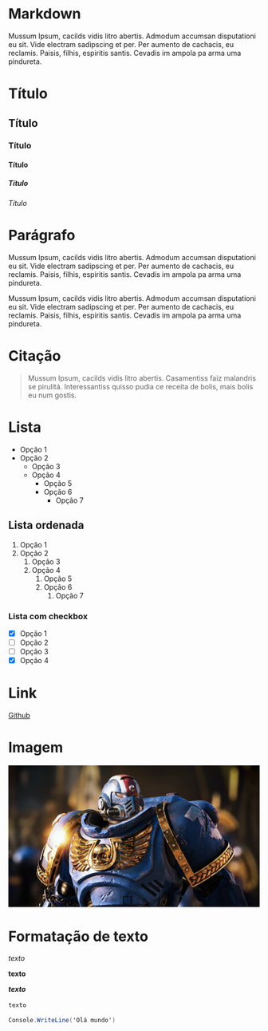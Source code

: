 # Markdown
Mussum Ipsum, cacilds vidis litro abertis. Admodum accumsan disputationi eu sit. Vide electram sadipscing et per. Per aumento de cachacis, eu reclamis. Paisis, filhis, espiritis santis. Cevadis im ampola pa arma uma pindureta.

# Título
## Título
### Título
#### Título
##### Título
###### Título

# Parágrafo
Mussum Ipsum, cacilds vidis litro abertis. Admodum accumsan disputationi eu sit. Vide electram sadipscing et per. Per aumento de cachacis, eu reclamis. Paisis, filhis, espiritis santis. Cevadis im ampola pa arma uma pindureta.

Mussum Ipsum, cacilds vidis litro abertis. Admodum accumsan disputationi eu sit. Vide electram sadipscing et per. Per aumento de cachacis, eu reclamis. Paisis, filhis, espiritis santis. Cevadis im ampola pa arma uma pindureta.

# Citação
> Mussum Ipsum, cacilds vidis litro abertis. Casamentiss faiz malandris se pirulitá. Interessantiss quisso pudia ce receita de bolis, mais bolis eu num gostis.

# Lista
- Opção 1
- Opção 2
   - Opção 3
   - Opção 4
      - Opção 5
      - Opção 6
        - Opção 7

## Lista ordenada
1. Opção 1
1. Opção 2
   1. Opção 3
   1. Opção 4
      1. Opção 5
      1. Opção 6
         1. Opção 7

### Lista com checkbox
- [x] Opção 1
- [ ] Opção 2
- [ ] Opção 3
- [x] Opção 4
  
# Link
[Github](https:/github.com)

# Imagem
![Warhammer 40k](/Warhammer40k.jpg)

# Formatação de texto
*texto*

**texto**

***texto***

`texto`

```c#
Console.WriteLine('Olá mundo')
```